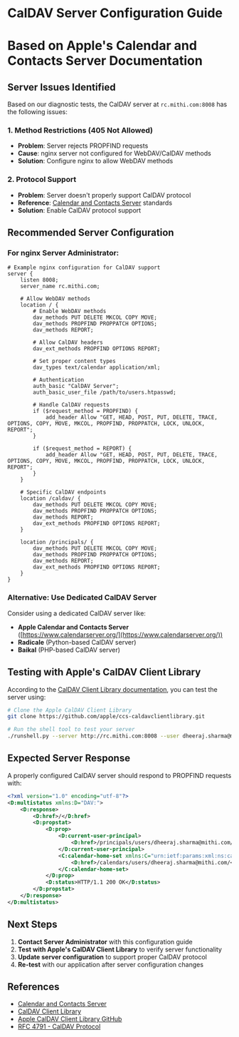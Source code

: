 # CalDAV Server Configuration Guide
# Based on Apple's Calendar and Contacts Server Documentation

## Server Issues Identified

Based on our diagnostic tests, the CalDAV server at `rc.mithi.com:8008` has the following issues:

### 1. **Method Restrictions (405 Not Allowed)**
- **Problem**: Server rejects PROPFIND requests
- **Cause**: nginx server not configured for WebDAV/CalDAV methods
- **Solution**: Configure nginx to allow WebDAV methods

### 2. **Protocol Support**
- **Problem**: Server doesn't properly support CalDAV protocol
- **Reference**: [Calendar and Contacts Server](https://www.calendarserver.org/) standards
- **Solution**: Enable CalDAV protocol support

## Recommended Server Configuration

### For nginx Server Administrator:

```nginx
# Example nginx configuration for CalDAV support
server {
    listen 8008;
    server_name rc.mithi.com;
    
    # Allow WebDAV methods
    location / {
        # Enable WebDAV methods
        dav_methods PUT DELETE MKCOL COPY MOVE;
        dav_methods PROPFIND PROPPATCH OPTIONS;
        dav_methods REPORT;
        
        # Allow CalDAV headers
        dav_ext_methods PROPFIND OPTIONS REPORT;
        
        # Set proper content types
        dav_types text/calendar application/xml;
        
        # Authentication
        auth_basic "CalDAV Server";
        auth_basic_user_file /path/to/users.htpasswd;
        
        # Handle CalDAV requests
        if ($request_method = PROPFIND) {
            add_header Allow "GET, HEAD, POST, PUT, DELETE, TRACE, OPTIONS, COPY, MOVE, MKCOL, PROPFIND, PROPPATCH, LOCK, UNLOCK, REPORT";
        }
        
        if ($request_method = REPORT) {
            add_header Allow "GET, HEAD, POST, PUT, DELETE, TRACE, OPTIONS, COPY, MOVE, MKCOL, PROPFIND, PROPPATCH, LOCK, UNLOCK, REPORT";
        }
    }
    
    # Specific CalDAV endpoints
    location /caldav/ {
        dav_methods PUT DELETE MKCOL COPY MOVE;
        dav_methods PROPFIND PROPPATCH OPTIONS;
        dav_methods REPORT;
        dav_ext_methods PROPFIND OPTIONS REPORT;
    }
    
    location /principals/ {
        dav_methods PUT DELETE MKCOL COPY MOVE;
        dav_methods PROPFIND PROPPATCH OPTIONS;
        dav_methods REPORT;
        dav_ext_methods PROPFIND OPTIONS REPORT;
    }
}
```

### Alternative: Use Dedicated CalDAV Server

Consider using a dedicated CalDAV server like:
- **Apple Calendar and Contacts Server** ([https://www.calendarserver.org/](https://www.calendarserver.org/))
- **Radicale** (Python-based CalDAV server)
- **Baikal** (PHP-based CalDAV server)

## Testing with Apple's CalDAV Client Library

According to the [CalDAV Client Library documentation](https://www.calendarserver.org/CalDAVClientLibrary.html), you can test the server using:

```bash
# Clone the Apple CalDAV Client Library
git clone https://github.com/apple/ccs-caldavclientlibrary.git

# Run the shell tool to test your server
./runshell.py --server http://rc.mithi.com:8008 --user dheeraj.sharma@mithi.com
```

## Expected Server Response

A properly configured CalDAV server should respond to PROPFIND requests with:

```xml
<?xml version="1.0" encoding="utf-8"?>
<D:multistatus xmlns:D="DAV:">
    <D:response>
        <D:href>/</D:href>
        <D:propstat>
            <D:prop>
                <D:current-user-principal>
                    <D:href>/principals/users/dheeraj.sharma@mithi.com/</D:href>
                </D:current-user-principal>
                <C:calendar-home-set xmlns:C="urn:ietf:params:xml:ns:caldav">
                    <D:href>/calendars/users/dheeraj.sharma@mithi.com/</D:href>
                </C:calendar-home-set>
            </D:prop>
            <D:status>HTTP/1.1 200 OK</D:status>
        </D:propstat>
    </D:response>
</D:multistatus>
```

## Next Steps

1. **Contact Server Administrator** with this configuration guide
2. **Test with Apple's CalDAV Client Library** to verify server functionality
3. **Update server configuration** to support proper CalDAV protocol
4. **Re-test** with our application after server configuration changes

## References

- [Calendar and Contacts Server](https://www.calendarserver.org/)
- [CalDAV Client Library](https://www.calendarserver.org/CalDAVClientLibrary.html)
- [Apple CalDAV Client Library GitHub](https://github.com/apple/ccs-caldavclientlibrary.git)
- [RFC 4791 - CalDAV Protocol](https://tools.ietf.org/html/rfc4791)

